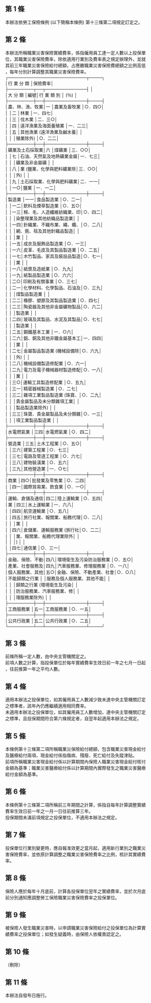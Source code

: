 第 1 條
-------
本辦法依勞工保險條例 (以下簡稱本條例) 第十三條第二項規定訂定之。

第 2 條
-------
本辦法所稱職業災害保險實績費率，係指僱用員工達一定人數以上投保單  
位，其職業災害保險費率，除依適用行業別及費率表之規定辦理外，並就  
其前三年職業災害保險給付總額，占應繳職業災害保險費總額之比例高低  
，每年分別計算調整其職業災害保險費率。  
┌─────────────────────────┬────┐  
│行        業          分          類              │保險費率│  
├────────┬──┬─────────────┤        │  
│大    分    類  │編號│行     業      類     別  │  (％)  │  
├────────┼──┼─────────────┼────┤  
│農、林、漁、牧業│一  │農業及畜牧業              │○．四○│  
│                │二  │林業                      │一．四七│  
│                │三  │伐木業                    │二．三○│  
│                │四  │遠洋漁業及海面養殖業      │一．二三│  
│                │五  │其他漁業 (遠洋漁業及鹹水養│        │  
│                │    │殖業除外)                 │○．二二│  
├────────┼──┼─────────────┼────┤  
│礦業及土石採取業│六  │煤礦業                    │三．○○│  
│                │七  │石油、天然氣及地熱礦業金屬│一．七三│  
│                │    │礦業及非金屬礦            │        │  
│                │八  │業 (鹽業、化學與肥料礦業除│三．○○│  
│                │    │外)                       │        │  
│                │九  │土石採取業、化學與肥料礦業│二．一一│  
│                │一○│鹽業                      │一．一二│  
├────────┼──┼─────────────┼────┤  
│製造業          │一一│食品製造業                │○．二一│  
│                │一二│飲料及煙草製造業          │○．五○│  
│                │一三│棉、毛、人造纖維紡織業、印│○．四二│  
│                │    │染整理業及其他紡織品製造業│        │  
│                │一四│針織業、不織布業、繩、纜、│○．二八│  
│                │    │網、氈、毯及其他針織品製造│        │  
│                │    │業                        │        │  
│                │一五│成衣及服飾品製造業        │○．一三│  
│                │一六│皮革、毛皮及其製品製造業  │○．二五│  
│                │一七│木竹製品、家具及裝設品製造│○．七一│  
│                │    │業                        │        │  
│                │一八│紙漿及造紙業              │○．九九│  
│                │一九│紙製品製造業              │○．六六│  
│                │二○│印刷及有關事業            │○．三七│  
│                │二一│化學材料、化學製品、石油及│○．三九│  
│                │    │煤製品製造業              │        │  
│                │二二│橡膠、塑膠及其製品製造業  │○．四七│  
│                │二三│陶瓷器及其他非金屬礦物製品│○．六二│  
│                │    │製造業                    │        │  
│                │二四│玻璃及其製品、水泥及其製品│○．七七│  
│                │    │製造業                    │        │  
│                │二五│鋼鐵基本工業              │一．○六│  
│                │二六│鋁、銅及其他非鐵金屬基本工│一．四四│  
│                │    │業                        │        │  
│                │二七│金屬製品製造業 (機械設備除│○．六九│  
│                │    │外)                       │        │  
│                │二八│機械設備製造修配業        │○．六一│  
│                │二九│電力及電子機械器材製造修配│○．一八│  
│                │    │業                        │        │  
│                │三○│運輸工具製造修配業        │○．五九│  
│                │三一│精密器械製造業            │○．二七│  
│                │三二│雜項工業製品製造業 (珠寶、│○．二九│  
│                │    │貴金屬製品及未分類雜項工業│        │  
│                │    │製品製造業除外)           │        │  
│                │三三│珠寶、貴金屬製品及未分類雜│○．一三│  
│                │    │項工業製品製造業          │        │  
├────────┼──┼─────────────┼────┤  
│水電燃氣業      │三四│水電燃氣業                │○．四二│  
├────────┼──┼─────────────┼────┤  
│營造業          │三五│土木工程業                │○．五○│  
│                │三六│建築工程業                │○．七三│  
│                │三七│電路及管道工程業          │○．六七│  
│                │三八│建物裝潢業                │○．五六│  
│                │三九│其他營造業                │一．○七│  
├────────┼──┼─────────────┼────┤  
│商業            │四○│批發業及零售業            │○．二四│  
│                │四一│國際貿易業、飲食業        │○．一○│  
├────────┼──┼─────────────┼────┤  
│運輸、倉儲及通信│四二│陸上運輸業                │○．五四│  
│業              │四三│水上運輸業                │一．六八│  
│                │四四│航空運輸業                │○．五八│  
│                │四五│旅行社業、報關業、船務代理│○．二八│  
│                │    │業                        │        │  
│                │四六│倉儲業、運輸服務業 (旅行社│○．二二│  
│                │    │業、報關業、船務代理業除外│        │  
│                │    │)                         │        │  
│                │四七│通信業                    │○．三一│  
├────────┼──┼─────────────┼────┤  
│金融、保險、不動│四八│環境衛生及污染防治服務業  │○．五○│  
│產業、社會服務及│四九│汽車服務業、修理服務業    │○．一八│  
│個人服務業、其他│五○│金融、保險、不動產業、社會│○．○八│  
│不能歸類之行業  │    │服務及個人服務業、其他不能│        │  
│                │    │歸類之行業 (環境衛生及污染│        │  
│                │    │防治服務業、汽車服務業、修│        │  
│                │    │理服務業除外)             │        │  
├────────┼──┼─────────────┼────┤  
│工商服務業      │五一│工商服務業                │○．一五│  
├────────┼──┼─────────────┼────┤  
│公共行政業      │五二│公共行政業                │○．二五│  
└────────┴──┴─────────────┴────┘

第 3 條
-------
前條所稱一定人數，由中央主管機關定之。  
前項人數之計算，指投保單位於每年實績費率生效日前一年之七月一日起  
，往前推算一年之平均人數。

第 4 條
-------
適用本辦法之投保單位，如其僱用員工人數減少致未達中央主管機關訂定  
之標準者，該年內仍應繼續適用相同費率。  
未適用本辦法之投保單位，如其僱用員工人數增加，達中央主管機關訂定  
之標準，且投保期間符合第六條規定者，自翌年起適用本辦法之規定。

第 5 條
-------
本條例第十三條第二項所稱職業災保險給付總額，包含職業災害現金給付  
及醫療給付兩項，現金給付係指傷病、殘廢、死亡給付及失蹤津貼。  
前項所稱職業災害現金給付係以計算期間內保險人職業災害現金給付核付  
金額為基準；職業災害醫療給付係以計算期間內實際發生之職業災害醫療  
給付金額為基準。

第 6 條
-------
本條例第十三條第二項所稱前三年期間之計算，係指自每年計算調整實績  
費率生效日前一年之一月一日往前推算三年。  
投保期間未滿前項規定之投保單位，不適用本辦法之規定。

第 7 條
-------
投保單位行業別變更時，應自報准效更之當月起，適用新行業別之職業災  
害保險費率，並依原計算調整之職業災害保險費率之比例，核計其實績費  
率。

第 8 條
-------
保險人應於每年十月底前，計算各投保單位翌年之實績費率，並於次月底  
前分別通知應調整勞工保險職業災害保險費率之投保單位。

第 9 條
-------
被保險人發生職業災害時，以申請職業災害保險給付之投保單位為計算實  
績費率之投保單位；如發生疑義時，由保險人依權責認定之。

第 10 條
--------
（刪除）

第 11 條
--------
本辦法自發布日施行。

